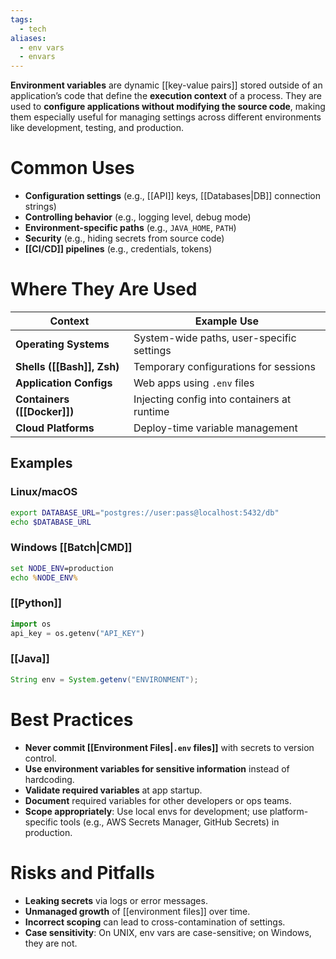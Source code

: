 ```yaml
---
tags:
  - tech
aliases:
  - env vars
  - envars
---
```

**Environment variables** are dynamic [[key-value pairs]] stored outside of an application’s code that define the **execution context** of a process.
They are used to **configure applications without modifying the source code**, making them especially useful for managing settings across different environments like development, testing, and production.
# Common Uses
- **Configuration settings** (e.g., [[API]] keys, [[Databases|DB]] connection strings)
- **Controlling behavior** (e.g., logging level, debug mode)
- **Environment-specific paths** (e.g., `JAVA_HOME`, `PATH`)
- **Security** (e.g., hiding secrets from source code)
- **[[CI/CD]] pipelines** (e.g., credentials, tokens)
# Where They Are Used
| Context                     | Example Use                                 |
| --------------------------- | ------------------------------------------- |
| **Operating Systems**       | System-wide paths, user-specific settings   |
| **Shells ([[Bash]], Zsh)**  | Temporary configurations for sessions       |
| **Application Configs**     | Web apps using `.env` files                 |
| **Containers ([[Docker]])** | Injecting config into containers at runtime |
| **Cloud Platforms**         | Deploy-time variable management             |
## Examples
### Linux/macOS
```sh
export DATABASE_URL="postgres://user:pass@localhost:5432/db"
echo $DATABASE_URL
```
### Windows [[Batch|CMD]]
```cmd
set NODE_ENV=production
echo %NODE_ENV%
```
### [[Python]]
```python
import os
api_key = os.getenv("API_KEY")
```
### [[Java]]
```java
String env = System.getenv("ENVIRONMENT");
```
# Best Practices
- **Never commit [[Environment Files|`.env` files]]** with secrets to version control.
- **Use environment variables for sensitive information** instead of hardcoding.
- **Validate required variables** at app startup.
- **Document** required variables for other developers or ops teams.
- **Scope appropriately**: Use local envs for development; use platform-specific tools (e.g., AWS Secrets Manager, GitHub Secrets) in production.
# Risks and Pitfalls
- **Leaking secrets** via logs or error messages.
- **Unmanaged growth** of [[environment files]] over time.
- **Incorrect scoping** can lead to cross-contamination of settings.
- **Case sensitivity**: On UNIX, env vars are case-sensitive; on Windows, they are not.
